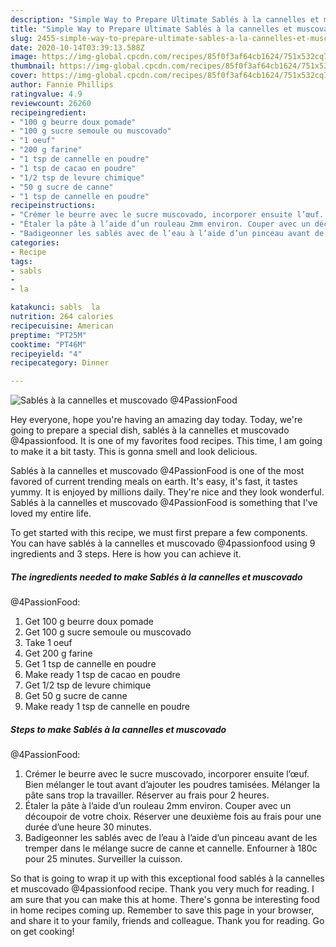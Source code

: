 ```yaml
---
description: "Simple Way to Prepare Ultimate Sablés à la cannelles et muscovado  @4PassionFood"
title: "Simple Way to Prepare Ultimate Sablés à la cannelles et muscovado  @4PassionFood"
slug: 2455-simple-way-to-prepare-ultimate-sables-a-la-cannelles-et-muscovado-4passionfood
date: 2020-10-14T03:39:13.588Z
image: https://img-global.cpcdn.com/recipes/85f0f3af64cb1624/751x532cq70/sables-a-la-cannelles-et-muscovado-4passionfood-photo-principale-de-la-recette.jpg
thumbnail: https://img-global.cpcdn.com/recipes/85f0f3af64cb1624/751x532cq70/sables-a-la-cannelles-et-muscovado-4passionfood-photo-principale-de-la-recette.jpg
cover: https://img-global.cpcdn.com/recipes/85f0f3af64cb1624/751x532cq70/sables-a-la-cannelles-et-muscovado-4passionfood-photo-principale-de-la-recette.jpg
author: Fannie Phillips
ratingvalue: 4.9
reviewcount: 26260
recipeingredient:
- "100 g beurre doux pomade"
- "100 g sucre semoule ou muscovado"
- "1 oeuf"
- "200 g farine"
- "1 tsp de cannelle en poudre"
- "1 tsp de cacao en poudre"
- "1/2 tsp de levure chimique"
- "50 g sucre de canne"
- "1 tsp de cannelle en poudre"
recipeinstructions:
- "Crémer le beurre avec le sucre muscovado, incorporer ensuite l’œuf. Bien mélanger le tout avant d’ajouter les poudres tamisées. Mélanger la pâte sans trop la travailler. Réserver au frais pour 2 heures."
- "Étaler la pâte à l’aide d’un rouleau 2mm environ. Couper avec un découpoir de votre choix. Réserver une deuxième fois au frais pour une durée d’une heure 30 minutes."
- "Badigeonner les sablés avec de l’eau à l’aide d’un pinceau avant de les tremper dans le mélange sucre de canne et cannelle. Enfourner à 180c pour 25 minutes. Surveiller la cuisson."
categories:
- Recipe
tags:
- sabls
- 
- la

katakunci: sabls  la 
nutrition: 264 calories
recipecuisine: American
preptime: "PT25M"
cooktime: "PT46M"
recipeyield: "4"
recipecategory: Dinner

---
```



![Sablés à la cannelles et muscovado 
@4PassionFood](https://img-global.cpcdn.com/recipes/85f0f3af64cb1624/751x532cq70/sables-a-la-cannelles-et-muscovado-4passionfood-photo-principale-de-la-recette.jpg)

Hey everyone, hope you're having an amazing day today. Today, we're going to prepare a special dish, sablés à la cannelles et muscovado 
@4passionfood. It is one of my favorites food recipes. This time, I am going to make it a bit tasty. This is gonna smell and look delicious.



Sablés à la cannelles et muscovado 
@4PassionFood is one of the most favored of current trending meals on earth. It's easy, it's fast, it tastes yummy. It is enjoyed by millions daily. They're nice and they look wonderful. Sablés à la cannelles et muscovado 
@4PassionFood is something that I've loved my entire life.


To get started with this recipe, we must first prepare a few components. You can have sablés à la cannelles et muscovado 
@4passionfood using 9 ingredients and 3 steps. Here is how you can achieve it.

<!--inarticleads1-->

##### The ingredients needed to make Sablés à la cannelles et muscovado 
@4PassionFood:

1. Get 100 g beurre doux pomade
1. Get 100 g sucre semoule ou muscovado
1. Take 1 oeuf
1. Get 200 g farine
1. Get 1 tsp de cannelle en poudre
1. Make ready 1 tsp de cacao en poudre
1. Get 1/2 tsp de levure chimique
1. Get 50 g sucre de canne
1. Make ready 1 tsp de cannelle en poudre




<!--inarticleads2-->

##### Steps to make Sablés à la cannelles et muscovado 
@4PassionFood:

1. Crémer le beurre avec le sucre muscovado, incorporer ensuite l’œuf. Bien mélanger le tout avant d’ajouter les poudres tamisées. Mélanger la pâte sans trop la travailler. Réserver au frais pour 2 heures.
1. Étaler la pâte à l’aide d’un rouleau 2mm environ. Couper avec un découpoir de votre choix. Réserver une deuxième fois au frais pour une durée d’une heure 30 minutes.
1. Badigeonner les sablés avec de l’eau à l’aide d’un pinceau avant de les tremper dans le mélange sucre de canne et cannelle. Enfourner à 180c pour 25 minutes. Surveiller la cuisson.




So that is going to wrap it up with this exceptional food sablés à la cannelles et muscovado 
@4passionfood recipe. Thank you very much for reading. I am sure that you can make this at home. There's gonna be interesting food in home recipes coming up. Remember to save this page in your browser, and share it to your family, friends and colleague. Thank you for reading. Go on get cooking!
